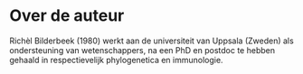 # Over de auteur

Richèl Bilderbeek (1980) werkt aan de universiteit van Uppsala (Zweden) als
ondersteuning van wetenschappers, na een PhD en postdoc te
hebben gehaald in respectievelijk phylogenetica en immunologie.
